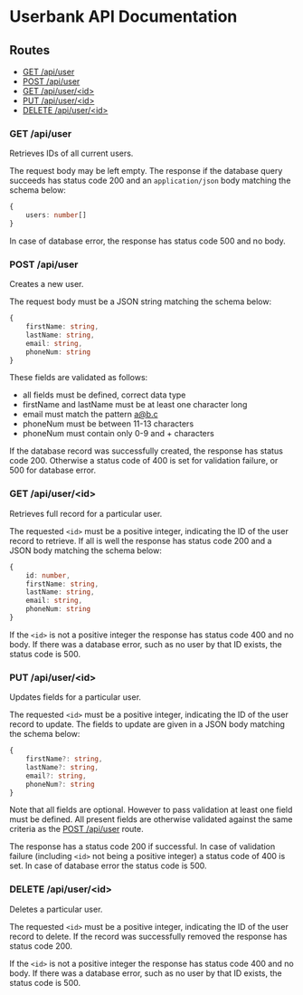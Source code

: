 # Userbank API Documentation

## Routes

- [GET /api/user](#get-apiuser)
- [POST /api/user](#post-apiuser)
- [GET /api/user/\<id\>](#get-apiuserid)
- [PUT /api/user/\<id\>](#put-apiuserid)
- [DELETE /api/user/\<id\>](#delete-apiuserid)

### GET /api/user

Retrieves IDs of all current users.

The request body may be left empty. The response if the database query
succeeds has status code 200 and an `application/json` body matching
the schema below:
```typescript
{
    users: number[]
}
```
In case of database error, the response has status code 500 and no body.

### POST /api/user

Creates a new user.

The request body must be a JSON string matching the schema below:
```typescript
{
    firstName: string,
    lastName: string,
    email: string,
    phoneNum: string
}
```
These fields are validated as follows:
- all fields must be defined, correct data type
- firstName and lastName must be at least one character long
- email must match the pattern a@b.c
- phoneNum must be between 11-13 characters
- phoneNum must contain only 0-9 and + characters

If the database record was successfully created, the response has status
code 200. Otherwise a status code of 400 is set for validation failure,
or 500 for database error.

### GET /api/user/\<id\>

Retrieves full record for a particular user.

The requested `<id>` must be a positive integer, indicating the ID of
the user record to retrieve. If all is well the response has status
code 200 and a JSON body matching the schema below:
```typescript
{
    id: number,
    firstName: string,
    lastName: string,
    email: string,
    phoneNum: string
}
```

If the `<id>` is not a positive integer the response has status code
400 and no body. If there was a database error, such as no user by that
ID exists, the status code is 500.

### PUT /api/user/\<id\>

Updates fields for a particular user.

The requested `<id>` must be a positive integer, indicating the ID of
the user record to update. The fields to update are given in a JSON body
matching the schema below:
```typescript
{
    firstName?: string,
    lastName?: string,
    email?: string,
    phoneNum?: string
}
```
Note that all fields are optional. However to pass validation at least
one field must be defined. All present fields are otherwise validated
against the same criteria as the [POST /api/user](#post-apiuser) route.

The response has a status code 200 if successful. In case of validation
failure (including `<id>` not being a positive integer) a status code of
400 is set. In case of database error the status code is 500.

### DELETE /api/user/\<id\>

Deletes a particular user.

The requested `<id>` must be a positive integer, indicating the ID of
the user record to delete. If the record was successfully removed the
response has status code 200.

If the `<id>` is not a positive integer the response has status code
400 and no body. If there was a database error, such as no user by that
ID exists, the status code is 500.
